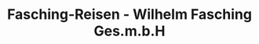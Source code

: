 ---
title: "Fasching-Reisen - Wilhelm Fasching Ges.m.b.H"
url: /kalkgruben/fasching-reisen-wilhelm-fasching-ges-m-b-h/
shop: Reisebüro
---